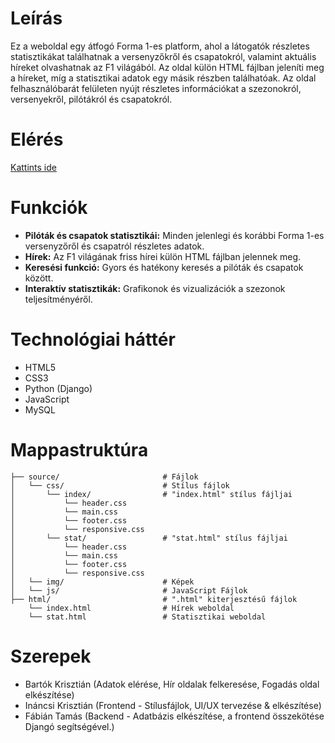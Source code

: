 # Leírás
Ez a weboldal egy átfogó Forma 1-es platform, ahol a látogatók részletes statisztikákat találhatnak a versenyzőkről és csapatokról, valamint aktuális híreket olvashatnak az F1 világából. Az oldal külön HTML fájlban jeleníti meg a híreket, míg a statisztikai adatok egy másik részben találhatóak. Az oldal felhasználóbarát felületen nyújt részletes információkat a szezonokról, versenyekről, pilótákról és csapatokról.

# Elérés
[Kattints ide](https://f1statsandnews.com/)

# Funkciók
- **Pilóták és csapatok statisztikái:** Minden jelenlegi és korábbi Forma 1-es versenyzőről és csapatról részletes adatok.
- **Hírek:** Az F1 világának friss hírei külön HTML fájlban jelennek meg.
- **Keresési funkció:** Gyors és hatékony keresés a pilóták és csapatok között.
- **Interaktív statisztikák:** Grafikonok és vizualizációk a szezonok teljesítményéről.

# Technológiai háttér
- HTML5
- CSS3
- Python (Django)
- JavaScript
- MySQL

# Mappastruktúra
```
├── source/                       # Fájlok
│   └── css/                      # Stílus fájlok
│       └── index/                # "index.html" stílus fájljai
│           └── header.css
│           └── main.css
│           └── footer.css
│           └── responsive.css
│       └── stat/                 # "stat.html" stílus fájljai
│           └── header.css
│           └── main.css
│           └── footer.css
│           └── responsive.css
│   └── img/                      # Képek
│   └── js/                       # JavaScript Fájlok
├── html/                         # ".html" kiterjesztésű fájlok
    └── index.html                # Hírek weboldal
    └── stat.html                 # Statisztikai weboldal
```

# Szerepek
- Bartók Krisztián (Adatok elérése, Hír oldalak felkeresése, Fogadás oldal elkészítése)
- Ináncsi Krisztián (Frontend - Stílusfájlok, UI/UX tervezése & elkészítése)
- Fábián Tamás (Backend - Adatbázis elkészítése, a frontend összekötése Djangó segítségével.)
